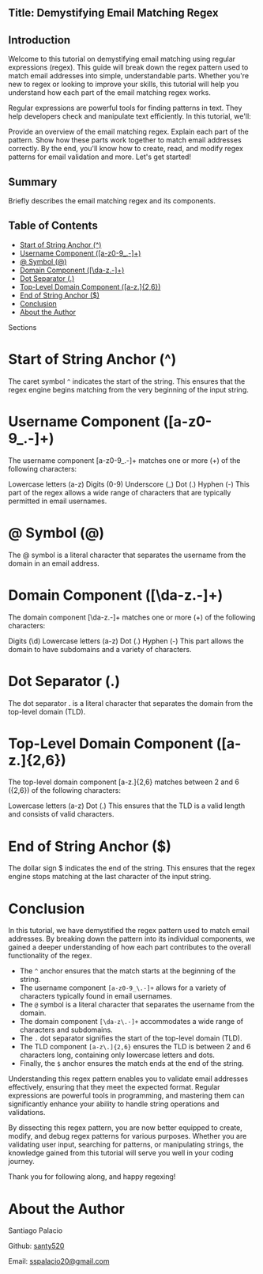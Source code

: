## Title: Demystifying Email Matching Regex

## Introduction
Welcome to this tutorial on demystifying email matching using regular expressions (regex). This guide will break down the regex pattern used to match email addresses into simple, understandable parts. Whether you're new to regex or looking to improve your skills, this tutorial will help you understand how each part of the email matching regex works.

Regular expressions are powerful tools for finding patterns in text. They help developers check and manipulate text efficiently. In this tutorial, we'll:

Provide an overview of the email matching regex.
Explain each part of the pattern.
Show how these parts work together to match email addresses correctly.
By the end, you'll know how to create, read, and modify regex patterns for email validation and more. Let's get started!

## Summary
Briefly describes the email matching regex and its components.

## Table of Contents
* [Start of String Anchor (^)](#start-of-string-anchor-)
* [Username Component ([a-z0-9_.-]+)](#username-component-a-z0-9_-)
* [@ Symbol (@)](#-symbol-)
* [Domain Component ([\da-z.-]+)](#domain-component-da-z-)
* [Dot Separator (.)](#dot-separator-)
* [Top-Level Domain Component ([a-z.]{2,6})](#top-level-domain-component-a-z26)
* [End of String Anchor ($)](#end-of-string-anchor-)
* [Conclusion](#conclusion)
* [About the Author](#about-the-author)

Sections

# Start of String Anchor (^)

The caret symbol `^` indicates the start of the string. This ensures that the regex engine begins matching from the very beginning of the input string.

# Username Component ([a-z0-9_.-]+)

The username component [a-z0-9_\.-]+ matches one or more (+) of the following characters:

Lowercase letters (a-z)
Digits (0-9)
Underscore (_)
Dot (.)
Hyphen (-)
This part of the regex allows a wide range of characters that are typically permitted in email usernames.

# @ Symbol (@)

The @ symbol is a literal character that separates the username from the domain in an email address.

# Domain Component ([\da-z.-]+)

The domain component [\da-z\.-]+ matches one or more (+) of the following characters:

Digits (\d)
Lowercase letters (a-z)
Dot (.)
Hyphen (-)
This part allows the domain to have subdomains and a variety of characters.

# Dot Separator (.)

The dot separator . is a literal character that separates the domain from the top-level domain (TLD).

# Top-Level Domain Component ([a-z.]{2,6})

The top-level domain component [a-z\.]{2,6} matches between 2 and 6 ({2,6}) of the following characters:

Lowercase letters (a-z)
Dot (.)
This ensures that the TLD is a valid length and consists of valid characters.

# End of String Anchor ($)

The dollar sign $ indicates the end of the string. This ensures that the regex engine stops matching at the last character of the input string.

# Conclusion

In this tutorial, we have demystified the regex pattern used to match email addresses. By breaking down the pattern into its individual components, we gained a deeper understanding of how each part contributes to the overall functionality of the regex. 

- The `^` anchor ensures that the match starts at the beginning of the string.
- The username component `[a-z0-9_\.-]+` allows for a variety of characters typically found in email usernames.
- The `@` symbol is a literal character that separates the username from the domain.
- The domain component `[\da-z\.-]+` accommodates a wide range of characters and subdomains.
- The `.` dot separator signifies the start of the top-level domain (TLD).
- The TLD component `[a-z\.]{2,6}` ensures the TLD is between 2 and 6 characters long, containing only lowercase letters and dots.
- Finally, the `$` anchor ensures the match ends at the end of the string.

Understanding this regex pattern enables you to validate email addresses effectively, ensuring that they meet the expected format. Regular expressions are powerful tools in programming, and mastering them can significantly enhance your ability to handle string operations and validations.

By dissecting this regex pattern, you are now better equipped to create, modify, and debug regex patterns for various purposes. Whether you are validating user input, searching for patterns, or manipulating strings, the knowledge gained from this tutorial will serve you well in your coding journey.

Thank you for following along, and happy regexing!

# About the Author

Santiago Palacio

Github: [santy520](https://github.com/Santy520)

Email: sspalacio20@gmail.com
